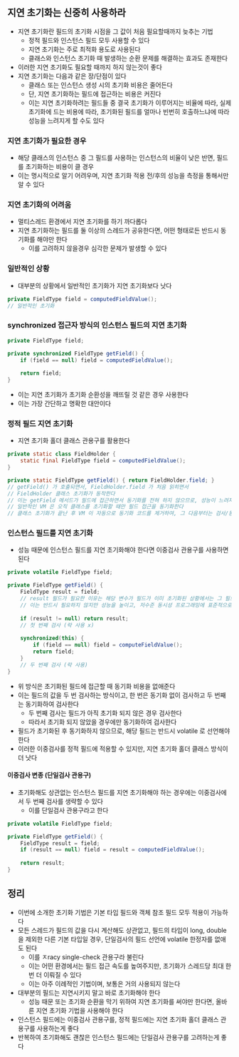 ## 지연 초기화는 신중히 사용하라

* 지연 초기화란 필드의 초기화 시점을 그 값이 처음 필요할때까지 늦추는 기법
    * 정적 필드와 인스턴스 필드 모두 사용할 수 있다
    * 지연 초기화는 주로 최적화 용도로 사용된다
    * 클래스와 인스턴스 초기화 때 발생하는 순환 문제를 해결하는 효과도 존재한다
* 이러한 지연 초기화도 필요할 때까지 하지 않는것이 좋다
* 지연 초기화는 다음과 같은 장/단점이 있다
    * 클래스 또는 인스턴스 생성 시의 초기화 비용은 줄어든다
    * 단, 지연 초기화하는 필드에 접근하는 비용은 커진다
    * 이는 지연 초기화하려는 필드들 중 결국 초기화가 이루어지는 비율에 따라, 실제 초기화에 드는 비용에 따라, 초기화된 필드를 얼마나 빈번히 호출하느냐에 따라 성능을 느려지게 할 수도 있다

### 지연 초기화가 필요한 경우

* 해당 클래스의 인스턴스 중 그 필드를 사용하는 인스턴스의 비율이 낮은 반면, 필드를 초기화하는 비용이 클 경우
* 이는 명시적으로 알기 어려우며, 지연 초기화 적용 전/후의 성능을 측정을 통해서만 알 수 있다

### 지연 초기화의 어려움

* 멀티스레드 환경에서 지연 초기화를 하기 까다롭다
* 지연 초기화하는 필드를 둘 이상의 스레드가 공유한다면, 어떤 형태로든 반드시 동기화를 해야만 한다
    * 이를 고려하지 않을경우 심각한 문제가 발생할 수 있다
    
### 일반적인 상황

* 대부분의 상황에서 일반적인 초기화가 지연 초기화보다 낫다

```java
private FieldType field = computedFieldValue();
// 일반적인 초기화
```

### synchronized 접근자 방식의 인스턴스 필드의 지연 초기화

```java
private FieldType field;

private synchronized FieldType getField() {
    if (field == null) field = computedFieldValue();
    
    return field;
}
```

* 이는 지연 초기화가 초기화 순환성을 깨뜨릴 것 같은 경우 사용한다
* 이는 가장 간단하고 명확한 대안이다

### 정적 필드 지연 초기화

* 지연 초기화 홀더 클래스 관용구를 활용한다

```java
private static class FieldHolder {
    static final FieldType field = computedFieldValue();
}

private static FieldType getField() { return FieldHolder.field; }
// getField() 가 호출되면서, FieldHolder.field 가 처음 읽히면서
// FieldHolder 클래스 초기화가 동작한다
// 이는 getField 메서드가 필드에 접근하면서 동기화를 전혀 하지 않으므로, 성능이 느려지지 않는다
// 일반적인 VM 은 오직 클래스를 초기화할 때만 필드 접근을 동기화한다
// 클래스 초기화가 끝난 후 VM 이 자동으로 동기화 코드를 제거하여, 그 다음부터는 검사/동기화 없이 필드에 접근한다
```

### 인스턴스 필드를 지연 초기화

* 성능 때문에 인스턴스 필드를 지연 초기화해야 한다면 이중검사 관용구를 사용하면 된다

```java
private volatile FieldType field;

private FieldType getField() {
    FieldType result = field;
    // result 필드가 필요한 이유는 해당 변수가 필드가 이미 초기화된 상황에서는 그 필드를 한번만 읽도록 보장하는 역할을 한다
    // 이는 반드시 필요하지 않지만 성능을 높이고, 저수준 동시성 프로그래밍에 표준적으로 적용되는 더 우아한 방법이다
    
    if (result != null) return result;
    // 첫 번째 검사 (락 사용 x)
    
    synchronized(this) {
        if (field == null) field = computeFieldValue();
        return field;
    }
    // 두 번째 검사 (락 사용)
}
```

* 위 방식은 초기화된 필드에 접근할 때 동기화 비용을 없애준다
* 이는 필드의 값을 두 번 검사하는 방식이고, 한 번은 동기화 없이 검사하고 두 번째는 동기화하여 검사한다
    * 두 번째 검사는 필드가 아직 초기화 되지 않은 경우 검사한다
    * 따라서 초기화 되지 않았을 경우에만 동기화하여 검사한다
* 필드가 초기화된 후 동기화하지 않으므로, 해당 필드는 반드시 volatile 로 선언해야 한다
* 이러한 이중검사를 정적 필드에 적용할 수 있지만, 지연 초기화 홀더 클래스 방식이 더 낫다

#### 이중검사 변종 (단일검사 관용구)

* 초기화해도 상관없는 인스턴스 필드를 지연 초기화해야 하는 경우에는 이중검사에서 두 번째 검사를 생략할 수 있다
    * 이를 단일검사 관용구라고 한다
    
```java
private volatile FieldType field;

private FieldType getField() {
    FieldType result = field;
    if (result == null) field = result = computedFieldValue();
    
    return result;
}
```

## 정리

* 이번에 소개한 초기화 기법은 기본 타입 필드와 객체 참조 필드 모두 적용이 가능하다
* 모든 스레드가 필드의 값을 다시 계산해도 상관없고, 필드의 타입이 long, double 을 제외한 다른 기본 타입일 경우, 단일검사의 필드 선언에 volatile 한정자를 없애도 된다
    * 이를 ㅈracy single-check 관용구라 불린다
    * 이는 어떤 환경에서는 필드 접근 속도를 높여주지만, 초기화가 스레드당 최대 한 번 더 이뤄질 수 있다
    * 이는 아주 이례적인 기법이며, 보통은 거의 사용되지 않는다
* 대부분의 필드는 지연시키지 말고 바로 초기화해야 한다
    * 성능 때문 또는 초기화 순환을 막기 위하여 지연 초기화를 써야만 한다면, 올바른 지연 초기화 기법을 사용해야 한다
* 인스턴스 필드에는 이중검사 관용구를, 정적 필드에는 지연 초기화 홀더 클래스 관용구를 사용하는게 좋다
* 반복하여 초기화해도 괜찮은 인스턴스 필드에는 단일검사 관용구를 고려하는게 좋다
